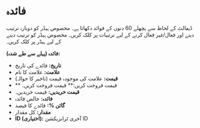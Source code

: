 # **فائدہ**

ڈیفالٹ کے لحاظ سے پچھلے 60 دنوں کے فوائد دکھاتا ہے۔ 
مخصوص ہیڈر کو دوبارہ ترتیب دینے اور فعال/غیر فعال کرنے کے لیے ترتیبات پر کلک کریں۔
مخصوص ہیڈر کو ترتیب دینے کے لیے ہیڈر پر کلک کریں۔

**فائدہ (پہلے سے طے شدہ):**
  - **تاریخ:** فائدے کی تاریخ
  - **علامت:** علامت کا نام
  - **قیمت:** علامت کی موجودہ قیمت (تاخیر کا حوالہ)
  - ** قیمت فروخت کریں:** قیمت فروخت کریں۔
  - **قیمت خریدیں:** قیمت خریدیں۔
  - **فائدہ:** خالص فائدہ
  - **گائن %:** فائدے کا فیصد
  - **مقدار:** کل مقدار
  - **ID (اختیاری):** آخری ٹرانزیکشن ID 
